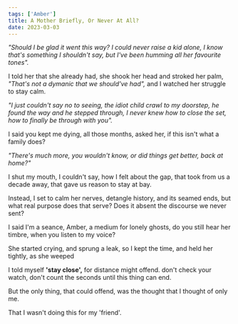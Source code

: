 ```yaml
---  
tags: ['Amber']
title: A Mother Briefly, Or Never At All?
date: 2023-03-03
---
```


*"Should I be glad it went this way?*
*I could never raise a kid alone,*
*I know that's something I shouldn't say,*
*but I've been humming all her favourite tones".*

I told her that she already had,
she shook her head and stroked her palm,
*"That's not a dymanic that we should've had",*
and I watched her struggle to stay calm.

*"I just couldn't say no to seeing,*
*the idiot child crawl to my doorstep,*
*he found the way and he stepped through,*
*I never knew how to close the set,*
*how to finally be through with you".*

I said you kept me dying,
all those months,
asked her, if this isn't
what a family does?

*"There's much more,*
*you wouldn't know,*
*or did things get better,*
*back at home?"*

I shut my mouth, I couldn't say,
how I felt about the gap,
that took from us a decade away,
that gave us reason to stay at bay.

Instead, I set to calm her nerves,
detangle history, and its seamed ends,
but what real purpose does that serve?
Does it absent the discourse we never sent?

I said I'm a seance, Amber,
a medium for lonely ghosts,
do you still hear her timbre,
when you listen to my voice?

She started crying,
and sprung a leak,
so I kept the time,
and held her tightly,
as she weeped

I told myself **'stay close',**
for distance might offend.
don't check your watch,
don't count the seconds
until this thing can end.

But the only thing,
that could offend,
was the thought that I
thought of only me.

That I wasn't doing this
for my 'friend'.
